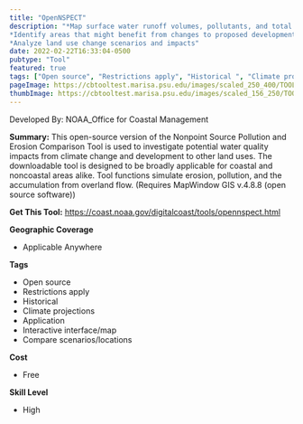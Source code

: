 ```yaml
---
title: "OpenNSPECT"
description: "*Map surface water runoff volumes, pollutants, and total sediment loads
*Identify areas that might benefit from changes to proposed development strategies
*Analyze land use change scenarios and impacts"
date: 2022-02-22T16:33:04-0500
pubtype: "Tool"
featured: true
tags: ["Open source", "Restrictions apply", "Historical ", "Climate projections", "Application", "Interactive interface/map", "Compare scenarios/locations"]
pageImage: https://cbtooltest.marisa.psu.edu/images/scaled_250_400/TOOLID_77.0_ScreenCapture-1.png
thumbImage: https://cbtooltest.marisa.psu.edu/images/scaled_156_250/TOOLID_77.0_ScreenCapture-1.png
---
```

Developed By: NOAA_Office for Coastal Management

**Summary:** This open-source version of the Nonpoint Source Pollution and Erosion Comparison Tool is used to investigate potential water quality impacts from climate change and development to other land uses. The downloadable tool is designed to be broadly applicable for coastal and noncoastal areas alike. Tool functions simulate erosion, pollution, and the accumulation from overland flow. (Requires MapWindow GIS v.4.8.8 (open source software))

__**Get This Tool:**__ https://coast.noaa.gov/digitalcoast/tools/opennspect.html

__**Geographic Coverage**__
- Applicable Anywhere

__**Tags**__
-  Open source
-  Restrictions apply
-  Historical 
-  Climate projections
-  Application
-  Interactive interface/map
-  Compare scenarios/locations

__**Cost**__
- Free

__**Skill Level**__
- High
